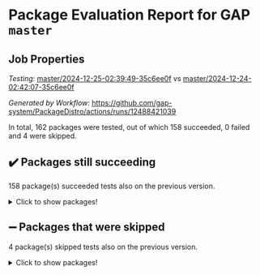 # Package Evaluation Report for GAP `master`

## Job Properties

*Testing:* [master/2024-12-25-02:39:49-35c6ee0f](https://github.com/gap-system/PackageDistro/blob/data/reports/master/2024-12-25-02:39:49-35c6ee0f) vs [master/2024-12-24-02:42:07-35c6ee0f](https://github.com/gap-system/PackageDistro/blob/data/reports/master/2024-12-24-02:42:07-35c6ee0f)

*Generated by Workflow:* https://github.com/gap-system/PackageDistro/actions/runs/12488421039

In total, 162 packages were tested, out of which 158 succeeded, 0 failed and 4 were skipped.

## :heavy_check_mark: Packages still succeeding

158 package(s) succeeded tests also on the previous version.
<details><summary>Click to show packages!</summary>

- 4ti2interface 2024.11-01 [(success)](https://github.com/gap-system/PackageDistro/actions/runs/12488421039/job/34850909984)
- ace 5.6.2 [(success)](https://github.com/gap-system/PackageDistro/actions/runs/12488421039/job/34850912901)
- aclib 1.3.2 [(success)](https://github.com/gap-system/PackageDistro/actions/runs/12488421039/job/34850913300)
- agt 0.3.1 [(success)](https://github.com/gap-system/PackageDistro/actions/runs/12488421039/job/34850913625)
- alnuth 3.2.1 [(success)](https://github.com/gap-system/PackageDistro/actions/runs/12488421039/job/34850913918)
- anupq 3.3.1 [(success)](https://github.com/gap-system/PackageDistro/actions/runs/12488421039/job/34850914424)
- atlasrep 2.1.9 [(success)](https://github.com/gap-system/PackageDistro/actions/runs/12488421039/job/34850915265)
- autodoc 2023.06.19 [(success)](https://github.com/gap-system/PackageDistro/actions/runs/12488421039/job/34850916060)
- automata 1.16 [(success)](https://github.com/gap-system/PackageDistro/actions/runs/12488421039/job/34850916192)
- automgrp 1.3.2 [(success)](https://github.com/gap-system/PackageDistro/actions/runs/12488421039/job/34850916331)
- autpgrp 1.11 [(success)](https://github.com/gap-system/PackageDistro/actions/runs/12488421039/job/34850916465)
- cap 2024.11-02 [(success)](https://github.com/gap-system/PackageDistro/actions/runs/12488421039/job/34850916610)
- caratinterface 2.3.7 [(success)](https://github.com/gap-system/PackageDistro/actions/runs/12488421039/job/34850916733)
- cddinterface 2024.09.02 [(success)](https://github.com/gap-system/PackageDistro/actions/runs/12488421039/job/34850916854)
- circle 1.6.6 [(success)](https://github.com/gap-system/PackageDistro/actions/runs/12488421039/job/34850916964)
- classicpres 1.22 [(success)](https://github.com/gap-system/PackageDistro/actions/runs/12488421039/job/34850917075)
- cohomolo 1.6.11 [(success)](https://github.com/gap-system/PackageDistro/actions/runs/12488421039/job/34850917192)
- congruence 1.2.7 [(success)](https://github.com/gap-system/PackageDistro/actions/runs/12488421039/job/34850917300)
- corefreesub 0.6 [(success)](https://github.com/gap-system/PackageDistro/actions/runs/12488421039/job/34850917385)
- corelg 1.57 [(success)](https://github.com/gap-system/PackageDistro/actions/runs/12488421039/job/34850917484)
- crime 1.6 [(success)](https://github.com/gap-system/PackageDistro/actions/runs/12488421039/job/34850917607)
- crisp 1.4.6 [(success)](https://github.com/gap-system/PackageDistro/actions/runs/12488421039/job/34850917745)
- crypting 0.10.5 [(success)](https://github.com/gap-system/PackageDistro/actions/runs/12488421039/job/34850917845)
- cryst 4.1.27 [(success)](https://github.com/gap-system/PackageDistro/actions/runs/12488421039/job/34850918005)
- crystcat 1.1.10 [(success)](https://github.com/gap-system/PackageDistro/actions/runs/12488421039/job/34850918142)
- ctbllib 1.3.9 [(success)](https://github.com/gap-system/PackageDistro/actions/runs/12488421039/job/34850918282)
- cubefree 1.20 [(success)](https://github.com/gap-system/PackageDistro/actions/runs/12488421039/job/34850918448)
- curlinterface 2.4.0 [(success)](https://github.com/gap-system/PackageDistro/actions/runs/12488421039/job/34850918611)
- cvec 2.8.2 [(success)](https://github.com/gap-system/PackageDistro/actions/runs/12488421039/job/34850918757)
- datastructures 0.3.1 [(success)](https://github.com/gap-system/PackageDistro/actions/runs/12488421039/job/34850918907)
- deepthought 1.0.7 [(success)](https://github.com/gap-system/PackageDistro/actions/runs/12488421039/job/34850919052)
- design 1.8.2 [(success)](https://github.com/gap-system/PackageDistro/actions/runs/12488421039/job/34850919192)
- difsets 2.3.1 [(success)](https://github.com/gap-system/PackageDistro/actions/runs/12488421039/job/34850919339)
- digraphs 1.9.0 [(success)](https://github.com/gap-system/PackageDistro/actions/runs/12488421039/job/34850919536)
- edim 1.3.8 [(success)](https://github.com/gap-system/PackageDistro/actions/runs/12488421039/job/34850919740)
- example 4.4.0 [(success)](https://github.com/gap-system/PackageDistro/actions/runs/12488421039/job/34850919882)
- examplesforhomalg 2023.10-01 [(success)](https://github.com/gap-system/PackageDistro/actions/runs/12488421039/job/34850920052)
- factint 1.6.3 [(success)](https://github.com/gap-system/PackageDistro/actions/runs/12488421039/job/34850920197)
- ferret 1.0.14 [(success)](https://github.com/gap-system/PackageDistro/actions/runs/12488421039/job/34850920316)
- fga 1.5.0 [(success)](https://github.com/gap-system/PackageDistro/actions/runs/12488421039/job/34850920448)
- fining 1.5.6 [(success)](https://github.com/gap-system/PackageDistro/actions/runs/12488421039/job/34850920599)
- float 1.0.5 [(success)](https://github.com/gap-system/PackageDistro/actions/runs/12488421039/job/34850920720)
- format 1.4.4 [(success)](https://github.com/gap-system/PackageDistro/actions/runs/12488421039/job/34850920836)
- forms 1.2.12 [(success)](https://github.com/gap-system/PackageDistro/actions/runs/12488421039/job/34850920958)
- fplsa 1.2.6 [(success)](https://github.com/gap-system/PackageDistro/actions/runs/12488421039/job/34850921074)
- fr 2.4.13 [(success)](https://github.com/gap-system/PackageDistro/actions/runs/12488421039/job/34850921213)
- francy 2.0.3 [(success)](https://github.com/gap-system/PackageDistro/actions/runs/12488421039/job/34850921330)
- fwtree 1.3 [(success)](https://github.com/gap-system/PackageDistro/actions/runs/12488421039/job/34850921455)
- gapdoc 1.6.7 [(success)](https://github.com/gap-system/PackageDistro/actions/runs/12488421039/job/34850921580)
- gauss 2024.11-01 [(success)](https://github.com/gap-system/PackageDistro/actions/runs/12488421039/job/34850921693)
- gaussforhomalg 2024.08-01 [(success)](https://github.com/gap-system/PackageDistro/actions/runs/12488421039/job/34850921834)
- gbnp 1.1.0 [(success)](https://github.com/gap-system/PackageDistro/actions/runs/12488421039/job/34850921949)
- generalizedmorphismsforcap 2024.09-03 [(success)](https://github.com/gap-system/PackageDistro/actions/runs/12488421039/job/34850922082)
- genss 1.6.9 [(success)](https://github.com/gap-system/PackageDistro/actions/runs/12488421039/job/34850922223)
- gradedmodules 2024.01-01 [(success)](https://github.com/gap-system/PackageDistro/actions/runs/12488421039/job/34850922374)
- gradedringforhomalg 2024.07-01 [(success)](https://github.com/gap-system/PackageDistro/actions/runs/12488421039/job/34850922517)
- grape 4.9.2 [(success)](https://github.com/gap-system/PackageDistro/actions/runs/12488421039/job/34850922645)
- groupoids 1.76 [(success)](https://github.com/gap-system/PackageDistro/actions/runs/12488421039/job/34850922807)
- grpconst 2.6.5 [(success)](https://github.com/gap-system/PackageDistro/actions/runs/12488421039/job/34850922959)
- guarana 0.96.3 [(success)](https://github.com/gap-system/PackageDistro/actions/runs/12488421039/job/34850923082)
- guava 3.19 [(success)](https://github.com/gap-system/PackageDistro/actions/runs/12488421039/job/34850923223)
- hap 1.66 [(success)](https://github.com/gap-system/PackageDistro/actions/runs/12488421039/job/34850923342)
- hapcryst 0.1.15 [(success)](https://github.com/gap-system/PackageDistro/actions/runs/12488421039/job/34850923487)
- hecke 1.5.4 [(success)](https://github.com/gap-system/PackageDistro/actions/runs/12488421039/job/34850923650)
- help 4.0 [(success)](https://github.com/gap-system/PackageDistro/actions/runs/12488421039/job/34850923830)
- homalg 2024.01-01 [(success)](https://github.com/gap-system/PackageDistro/actions/runs/12488421039/job/34850923986)
- homalgtocas 2023.11-01 [(success)](https://github.com/gap-system/PackageDistro/actions/runs/12488421039/job/34850924127)
- idrel 2.48 [(success)](https://github.com/gap-system/PackageDistro/actions/runs/12488421039/job/34850924269)
- images 1.3.3 [(success)](https://github.com/gap-system/PackageDistro/actions/runs/12488421039/job/34850924377)
- intpic 0.4.0 [(success)](https://github.com/gap-system/PackageDistro/actions/runs/12488421039/job/34850924486)
- io 4.9.1 [(success)](https://github.com/gap-system/PackageDistro/actions/runs/12488421039/job/34850924631)
- io_forhomalg 2023.02-04 [(success)](https://github.com/gap-system/PackageDistro/actions/runs/12488421039/job/34850924767)
- irredsol 1.4.4 [(success)](https://github.com/gap-system/PackageDistro/actions/runs/12488421039/job/34850924891)
- json 2.2.2 [(success)](https://github.com/gap-system/PackageDistro/actions/runs/12488421039/job/34850925037)
- jupyterkernel 1.5.1 [(success)](https://github.com/gap-system/PackageDistro/actions/runs/12488421039/job/34850925128)
- jupyterviz 1.5.6 [(success)](https://github.com/gap-system/PackageDistro/actions/runs/12488421039/job/34850925258)
- kan 1.37 [(success)](https://github.com/gap-system/PackageDistro/actions/runs/12488421039/job/34850925370)
- kbmag 1.5.11 [(success)](https://github.com/gap-system/PackageDistro/actions/runs/12488421039/job/34850925510)
- laguna 3.9.7 [(success)](https://github.com/gap-system/PackageDistro/actions/runs/12488421039/job/34850925653)
- liealgdb 2.2.1 [(success)](https://github.com/gap-system/PackageDistro/actions/runs/12488421039/job/34850925807)
- liepring 2.9.1 [(success)](https://github.com/gap-system/PackageDistro/actions/runs/12488421039/job/34850925927)
- liering 2.4.2 [(success)](https://github.com/gap-system/PackageDistro/actions/runs/12488421039/job/34850926069)
- linearalgebraforcap 2024.10-01 [(success)](https://github.com/gap-system/PackageDistro/actions/runs/12488421039/job/34850926208)
- lins 0.9 [(success)](https://github.com/gap-system/PackageDistro/actions/runs/12488421039/job/34850926338)
- localizeringforhomalg 2023.10-01 [(success)](https://github.com/gap-system/PackageDistro/actions/runs/12488421039/job/34850926446)
- loops 3.4.4 [(success)](https://github.com/gap-system/PackageDistro/actions/runs/12488421039/job/34850926585)
- lpres 1.1.1 [(success)](https://github.com/gap-system/PackageDistro/actions/runs/12488421039/job/34850926721)
- majoranaalgebras 1.5.2 [(success)](https://github.com/gap-system/PackageDistro/actions/runs/12488421039/job/34850926866)
- mapclass 1.4.6 [(success)](https://github.com/gap-system/PackageDistro/actions/runs/12488421039/job/34850927007)
- matgrp 0.71 [(success)](https://github.com/gap-system/PackageDistro/actions/runs/12488421039/job/34850927129)
- matricesforhomalg 2024.11-02 [(success)](https://github.com/gap-system/PackageDistro/actions/runs/12488421039/job/34850927256)
- modisom 3.0.0 [(success)](https://github.com/gap-system/PackageDistro/actions/runs/12488421039/job/34850927412)
- modulepresentationsforcap 2024.09-02 [(success)](https://github.com/gap-system/PackageDistro/actions/runs/12488421039/job/34850927592)
- modules 2024.01-01 [(success)](https://github.com/gap-system/PackageDistro/actions/runs/12488421039/job/34850927726)
- monoidalcategories 2024.09-05 [(success)](https://github.com/gap-system/PackageDistro/actions/runs/12488421039/job/34850927860)
- nconvex 2022.09-01 [(success)](https://github.com/gap-system/PackageDistro/actions/runs/12488421039/job/34850927985)
- nilmat 1.4.2 [(success)](https://github.com/gap-system/PackageDistro/actions/runs/12488421039/job/34850928110)
- nock 1.5 [(success)](https://github.com/gap-system/PackageDistro/actions/runs/12488421039/job/34850928248)
- normalizinterface 1.3.7 [(success)](https://github.com/gap-system/PackageDistro/actions/runs/12488421039/job/34850928407)
- nq 2.5.11 [(success)](https://github.com/gap-system/PackageDistro/actions/runs/12488421039/job/34850928551)
- numericalsgps 1.4.0 [(success)](https://github.com/gap-system/PackageDistro/actions/runs/12488421039/job/34850928687)
- openmath 11.5.3 [(success)](https://github.com/gap-system/PackageDistro/actions/runs/12488421039/job/34850928819)
- orb 4.9.1 [(success)](https://github.com/gap-system/PackageDistro/actions/runs/12488421039/job/34850928962)
- packagemanager 1.6 [(success)](https://github.com/gap-system/PackageDistro/actions/runs/12488421039/job/34850929068)
- patternclass 2.4.5 [(success)](https://github.com/gap-system/PackageDistro/actions/runs/12488421039/job/34850929176)
- permut 2.0.5 [(success)](https://github.com/gap-system/PackageDistro/actions/runs/12488421039/job/34850929302)
- polenta 1.3.10 [(success)](https://github.com/gap-system/PackageDistro/actions/runs/12488421039/job/34850929443)
- polymaking 0.8.7 [(success)](https://github.com/gap-system/PackageDistro/actions/runs/12488421039/job/34850929581)
- primgrp 3.4.4 [(success)](https://github.com/gap-system/PackageDistro/actions/runs/12488421039/job/34850929724)
- profiling 2.6.0 [(success)](https://github.com/gap-system/PackageDistro/actions/runs/12488421039/job/34850929847)
- qdistrnd 0.9.5 [(success)](https://github.com/gap-system/PackageDistro/actions/runs/12488421039/job/34850929992)
- qpa 1.35 [(success)](https://github.com/gap-system/PackageDistro/actions/runs/12488421039/job/34850930115)
- quagroup 1.8.4 [(success)](https://github.com/gap-system/PackageDistro/actions/runs/12488421039/job/34850930237)
- radiroot 2.9 [(success)](https://github.com/gap-system/PackageDistro/actions/runs/12488421039/job/34850930365)
- rcwa 4.7.1 [(success)](https://github.com/gap-system/PackageDistro/actions/runs/12488421039/job/34850930482)
- rds 1.8 [(success)](https://github.com/gap-system/PackageDistro/actions/runs/12488421039/job/34850930604)
- recog 1.4.3 [(success)](https://github.com/gap-system/PackageDistro/actions/runs/12488421039/job/34850930731)
- repndecomp 1.3.0 [(success)](https://github.com/gap-system/PackageDistro/actions/runs/12488421039/job/34850930854)
- repsn 3.1.2 [(success)](https://github.com/gap-system/PackageDistro/actions/runs/12488421039/job/34850930985)
- resclasses 4.7.3 [(success)](https://github.com/gap-system/PackageDistro/actions/runs/12488421039/job/34850931117)
- ringsforhomalg 2024.11-02 [(success)](https://github.com/gap-system/PackageDistro/actions/runs/12488421039/job/34850931245)
- sco 2023.08-01 [(success)](https://github.com/gap-system/PackageDistro/actions/runs/12488421039/job/34850931381)
- scscp 2.4.3 [(success)](https://github.com/gap-system/PackageDistro/actions/runs/12488421039/job/34850931514)
- semigroups 5.4.0 [(success)](https://github.com/gap-system/PackageDistro/actions/runs/12488421039/job/34850931625)
- sglppow 2.4 [(success)](https://github.com/gap-system/PackageDistro/actions/runs/12488421039/job/34850931762)
- sgpviz 0.999.6 [(success)](https://github.com/gap-system/PackageDistro/actions/runs/12488421039/job/34850931885)
- simpcomp 2.1.14 [(success)](https://github.com/gap-system/PackageDistro/actions/runs/12488421039/job/34850932009)
- singular 2024.06.03 [(success)](https://github.com/gap-system/PackageDistro/actions/runs/12488421039/job/34850932120)
- sl2reps 1.1 [(success)](https://github.com/gap-system/PackageDistro/actions/runs/12488421039/job/34850932248)
- sla 1.6.2 [(success)](https://github.com/gap-system/PackageDistro/actions/runs/12488421039/job/34850932354)
- smallantimagmas 0.2.12 [(success)](https://github.com/gap-system/PackageDistro/actions/runs/12488421039/job/34850932471)
- smallgrp 1.5.4 [(success)](https://github.com/gap-system/PackageDistro/actions/runs/12488421039/job/34850932598)
- smallsemi 0.7.1 [(success)](https://github.com/gap-system/PackageDistro/actions/runs/12488421039/job/34850932728)
- sonata 2.9.6 [(success)](https://github.com/gap-system/PackageDistro/actions/runs/12488421039/job/34850932834)
- sophus 1.27 [(success)](https://github.com/gap-system/PackageDistro/actions/runs/12488421039/job/34850932951)
- sotgrps 1.3 [(success)](https://github.com/gap-system/PackageDistro/actions/runs/12488421039/job/34850933066)
- spinsym 1.5.2 [(success)](https://github.com/gap-system/PackageDistro/actions/runs/12488421039/job/34850933374)
- standardff 1.0 [(success)](https://github.com/gap-system/PackageDistro/actions/runs/12488421039/job/34850933516)
- symbcompcc 1.3.2 [(success)](https://github.com/gap-system/PackageDistro/actions/runs/12488421039/job/34850933626)
- thelma 1.3 [(success)](https://github.com/gap-system/PackageDistro/actions/runs/12488421039/job/34850933784)
- tomlib 1.2.11 [(success)](https://github.com/gap-system/PackageDistro/actions/runs/12488421039/job/34850933876)
- toolsforhomalg 2024.09-01 [(success)](https://github.com/gap-system/PackageDistro/actions/runs/12488421039/job/34850933993)
- toric 1.9.6 [(success)](https://github.com/gap-system/PackageDistro/actions/runs/12488421039/job/34850934094)
- toricvarieties 2022.07.13 [(success)](https://github.com/gap-system/PackageDistro/actions/runs/12488421039/job/34850934213)
- transgrp 3.6.5 [(success)](https://github.com/gap-system/PackageDistro/actions/runs/12488421039/job/34850934315)
- typeset 1.2.2 [(success)](https://github.com/gap-system/PackageDistro/actions/runs/12488421039/job/34850934432)
- ugaly 4.1.3 [(success)](https://github.com/gap-system/PackageDistro/actions/runs/12488421039/job/34850934560)
- unipot 1.6 [(success)](https://github.com/gap-system/PackageDistro/actions/runs/12488421039/job/34850934688)
- unitlib 4.2.0 [(success)](https://github.com/gap-system/PackageDistro/actions/runs/12488421039/job/34850934795)
- utils 0.85 [(success)](https://github.com/gap-system/PackageDistro/actions/runs/12488421039/job/34850934899)
- uuid 0.7 [(success)](https://github.com/gap-system/PackageDistro/actions/runs/12488421039/job/34850935005)
- walrus 0.9991 [(success)](https://github.com/gap-system/PackageDistro/actions/runs/12488421039/job/34850935119)
- wedderga 4.10.5 [(success)](https://github.com/gap-system/PackageDistro/actions/runs/12488421039/job/34850935229)
- wpe 0.8 [(success)](https://github.com/gap-system/PackageDistro/actions/runs/12488421039/job/34850935323)
- xmod 2.92 [(success)](https://github.com/gap-system/PackageDistro/actions/runs/12488421039/job/34850935417)
- xmodalg 1.23 [(success)](https://github.com/gap-system/PackageDistro/actions/runs/12488421039/job/34850935556)
- yangbaxter 0.10.6 [(success)](https://github.com/gap-system/PackageDistro/actions/runs/12488421039/job/34850935657)
- zeromqinterface 0.16 [(success)](https://github.com/gap-system/PackageDistro/actions/runs/12488421039/job/34850935758)
</details>

## :heavy_minus_sign: Packages that were skipped

4 package(s) skipped tests also on the previous version.
<details><summary>Click to show packages!</summary>

- browse 1.8.21 [(skipped)](https://github.com/gap-system/PackageDistro/actions/runs/12488421039/job/34850763459)
- itc 1.5.1 [(skipped)](https://github.com/gap-system/PackageDistro/actions/runs/12488421039/job/34850763459)
- polycyclic 2.16 [(skipped)](https://github.com/gap-system/PackageDistro/actions/runs/12488421039/job/34850763459)
- xgap 4.32 [(skipped)](https://github.com/gap-system/PackageDistro/actions/runs/12488421039/job/34850763459)
</details>


